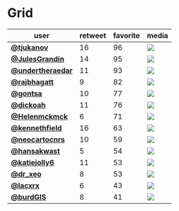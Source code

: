 # Grid

| user                                           |   retweet |   favorite | media                                                           |
|------------------------------------------------|-----------|------------|-----------------------------------------------------------------|
| **[@tjukanov](https://t.co/ZlsGkCKlHW)**       |        16 |         96 | ![](http://pbs.twimg.com/tweet_video_thumb/EmcULMoXEAA21Gi.jpg) |
| **[@JulesGrandin](https://t.co/XQ9wgm7bxS)**   |        14 |         95 | ![](http://pbs.twimg.com/media/ElvpDAzXgAAGud2.jpg)             |
| **[@undertheraedar](https://t.co/dBkzTRnKmz)** |        11 |         93 | ![](http://pbs.twimg.com/tweet_video_thumb/EmcjdCaW8AEGz2W.jpg) |
| **[@rajbhagatt](https://t.co/hWt9kEyaNs)**     |         9 |         82 | ![](http://pbs.twimg.com/media/Emd8rTHVgAEr5Iq.jpg)             |
| **[@gontsa](https://t.co/3JPqrglKD8)**         |        10 |         77 | ![](http://pbs.twimg.com/media/EmfXU30XYAYMI97.jpg)             |
| **[@dickoah](https://t.co/JBhjgOZadL)**        |        11 |         76 | ![](http://pbs.twimg.com/media/EmdNfbuW4AAX_eK.jpg)             |
| **[@Helenmckmck](https://t.co/Frrsvyk7ML)**    |         6 |         71 | ![](http://pbs.twimg.com/media/Eme7NvTW8AEZ3Rj.jpg)             |
| **[@kennethfield](https://t.co/TjNKcBYvn0)**   |        16 |         63 | ![](http://pbs.twimg.com/media/EmbrQLYU8AACuXJ.jpg)             |
| **[@neocartocnrs](https://t.co/5G3WcvRqeH)**   |        10 |         59 | ![](http://pbs.twimg.com/media/EmckKPJW8AI_gYz.jpg)             |
| **[@hansakwast](https://t.co/lF5iFWa22o)**     |         5 |         54 | ![](http://pbs.twimg.com/media/EmcgaBMW8AAJIB3.jpg)             |
| **[@katiejolly6](https://t.co/xq7LdTbDLv)**    |        11 |         53 | ![](http://pbs.twimg.com/media/Eme40WDVoAECsPN.jpg)             |
| **[@dr_xeo](https://t.co/ljmd9fLwhL)**         |         8 |         53 | ![](http://pbs.twimg.com/media/Eme1-yjWMAMHcCw.png)             |
| **[@lacxrx](https://t.co/jNTRK0BT3i)**         |         6 |         43 | ![](http://pbs.twimg.com/media/EmcXmQFWMAEXSZF.jpg)             |
| **[@burdGIS](https://t.co/ZJFJRpICXn)**        |         8 |         41 | ![](http://pbs.twimg.com/media/Emc5DZXXYAY1qk2.jpg)             |
 
